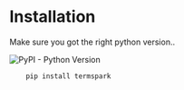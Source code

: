 # Installation

Make sure you got the right python version..

![PyPI - Python Version](https://img.shields.io/pypi/pyversions/termspark)

```bash
    pip install termspark
```
